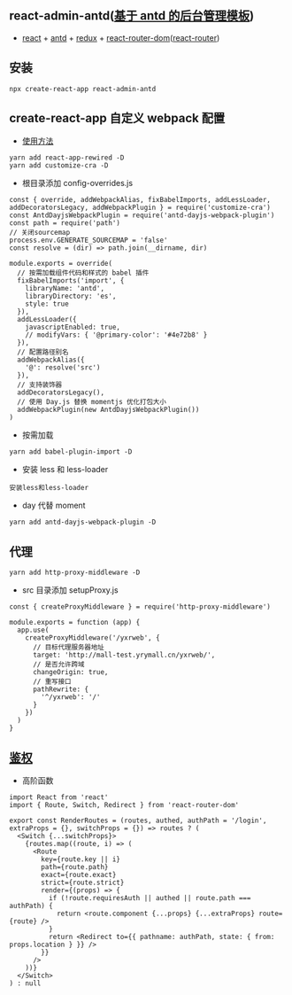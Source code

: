 ## react-admin-antd([基于 antd 的后台管理模板](http://120.25.73.68:8888/))

-   [react](https://react.docschina.org/docs/getting-started.html) + [antd](https://ant.design/docs/react/introduce-cn) + [redux](https://www.redux.org.cn) + [react-router-dom](https://blog.csdn.net/debbyDeng/article/details/84555817)([react-router](http://react-guide.github.io/react-router-cn/docs/guides/basics/Histories.html))

## 安装

```
npx create-react-app react-admin-antd
```

## create-react-app 自定义 webpack 配置

-   [使用方法](https://www.cnblogs.com/zyl-Tara/p/10635033.html)

```
yarn add react-app-rewired -D
yarn add customize-cra -D
```

-   根目录添加 config-overrides.js

```
const { override, addWebpackAlias, fixBabelImports, addLessLoader, addDecoratorsLegacy, addWebpackPlugin } = require('customize-cra')
const AntdDayjsWebpackPlugin = require('antd-dayjs-webpack-plugin')
const path = require('path')
// 关闭sourcemap
process.env.GENERATE_SOURCEMAP = 'false'
const resolve = (dir) => path.join(__dirname, dir)

module.exports = override(
  // 按需加载组件代码和样式的 babel 插件
  fixBabelImports('import', {
    libraryName: 'antd',
    libraryDirectory: 'es',
    style: true
  }),
  addLessLoader({
    javascriptEnabled: true,
    // modifyVars: { '@primary-color': '#4e72b8' }
  }),
  // 配置路径别名
  addWebpackAlias({
    '@': resolve('src')
  }),
  // 支持装饰器
  addDecoratorsLegacy(),
  // 使用 Day.js 替换 momentjs 优化打包大小
  addWebpackPlugin(new AntdDayjsWebpackPlugin())
)
```

-   按需加载

```
yarn add babel-plugin-import -D
```

-   安装 less 和 less-loader

```
安装less和less-loader
```

-   day 代替 moment

```
yarn add antd-dayjs-webpack-plugin -D
```

## 代理

```
yarn add http-proxy-middleware -D
```

-   src 目录添加 setupProxy.js

```
const { createProxyMiddleware } = require('http-proxy-middleware')

module.exports = function (app) {
  app.use(
    createProxyMiddleware('/yxrweb', {
      // 目标代理服务器地址
      target: 'http://mall-test.yrymall.cn/yxrweb/',
      // 是否允许跨域
      changeOrigin: true,
      // 重写接口
      pathRewrite: {
        '^/yxrweb': '/'
      }
    })
  )
}
```

## [鉴权](https://juejin.im/post/5d6352116fb9a06ae8361932)

-   高阶函数

```
import React from 'react'
import { Route, Switch, Redirect } from 'react-router-dom'

export const RenderRoutes = (routes, authed, authPath = '/login', extraProps = {}, switchProps = {}) => routes ? (
  <Switch {...switchProps}>
    {routes.map((route, i) => (
      <Route
        key={route.key || i}
        path={route.path}
        exact={route.exact}
        strict={route.strict}
        render={(props) => {
          if (!route.requiresAuth || authed || route.path === authPath) {
            return <route.component {...props} {...extraProps} route={route} />
          }
          return <Redirect to={{ pathname: authPath, state: { from: props.location } }} />
        }}
      />
    ))}
  </Switch>
) : null
```
